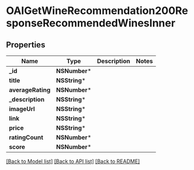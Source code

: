 # OAIGetWineRecommendation200ResponseRecommendedWinesInner

## Properties
Name | Type | Description | Notes
------------ | ------------- | ------------- | -------------
**_id** | **NSNumber*** |  | 
**title** | **NSString*** |  | 
**averageRating** | **NSNumber*** |  | 
**_description** | **NSString*** |  | 
**imageUrl** | **NSString*** |  | 
**link** | **NSString*** |  | 
**price** | **NSString*** |  | 
**ratingCount** | **NSNumber*** |  | 
**score** | **NSNumber*** |  | 

[[Back to Model list]](../README.md#documentation-for-models) [[Back to API list]](../README.md#documentation-for-api-endpoints) [[Back to README]](../README.md)



